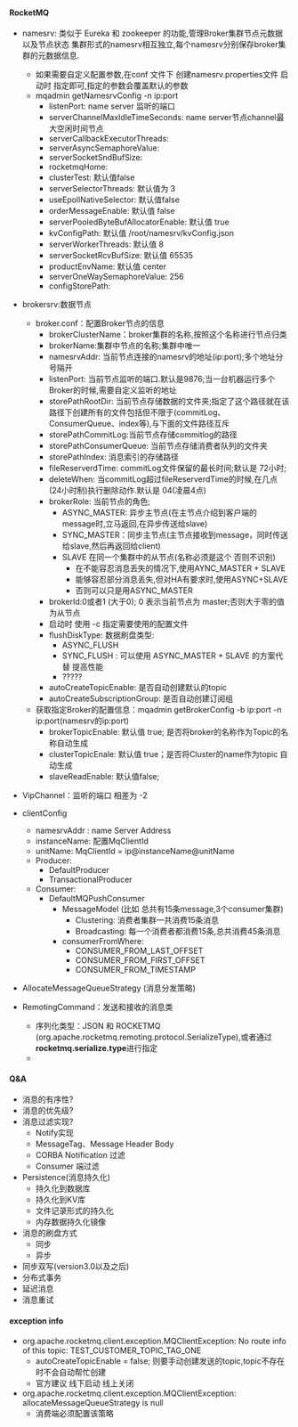 #### RocketMQ
- namesrv: 类似于 Eureka 和 zookeeper 的功能,管理Broker集群节点元数据以及节点状态
    集群形式的namesrv相互独立,每个namesrv分别保存broker集群的元数据信息.
    - 如果需要自定义配置参数,在conf 文件下 创建namesrv.properties文件  启动时 指定即可,指定的参数会覆盖默认的参数
    - mqadmin getNamesrvConfig -n ip:port
      - listenPort: name server 监听的端口
      - serverChannelMaxIdleTimeSeconds: name server节点channel最大空闲时间节点
      - serverCallbackExecutorThreads: 
      - serverAsyncSemaphoreValue:
      - serverSocketSndBufSize:
      - rocketmqHome:
      - clusterTest: 默认值false
      - serverSelectorThreads: 默认值为 3
      - useEpollNativeSelector: 默认值false
      - orderMessageEnable: 默认值 false
      - serverPooledByteBufAllocatorEnable: 默认值 true
      - kvConfigPath: 默认值 /root/namesrv/kvConfig.json
      - serverWorkerThreads: 默认值 8
      - serverSocketRcvBufSize: 默认值 65535
      - productEnvName: 默认值 center
      - serverOneWaySemaphoreValue: 256
      - configStorePath: 
    
- brokersrv:数据节点
    - broker.conf：配置Broker节点的信息
      - brokerClusterName：broker集群的名称,按照这个名称进行节点归类
      - brokerName:集群中节点的名称;集群中唯一
      - namesrvAddr: 当前节点连接的namesrv的地址(ip:port);多个地址分号隔开
      - listenPort: 当前节点监听的端口.默认是9876;当一台机器运行多个Broker的时候,需要自定义监听的地址
      - storePathRootDir: 当前节点存储数据的文件夹;指定了这个路径就在该路径下创建所有的文件包括但不限于(commitLog、ConsumerQueue、index等),与下面的文件路径互斥
      - storePathCommitLog:当前节点存储commitlog的路径
      - storePathConsumerQueue: 当前节点存储消费者队列的文件夹
      - storePathIndex: 消息索引的存储路径
      - fileReserverdTime: commitLog文件保留的最长时间;默认是 72小时;
      - deleteWhen: 当commitLog超过fileReserverdTime的时候,在几点(24小时制)执行删除动作.默认是 04(凌晨4点)
      - brokerRole: 当前节点的角色;
        - ASYNC_MASTER: 异步主节点(在主节点介绍到客户端的message时,立马返回,在异步传送给slave)
        - SYNC_MASTER：同步主节点(主节点接收到message，同时传送给slave,然后再返回给client)
        - SLAVE 在同一个集群中的从节点(名称必须是这个 否则不识别)
            - 在不能容忍消息丢失的情况下,使用AYNC_MASTER + SLAVE
            - 能够容忍部分消息丢失,但对HA有要求时,使用ASYNC+SLAVE
            - 否则可以只是用ASYNC_MASTER 
      - brokerId:0或者1 (大于0); 0 表示当前节点为 master;否则大于零的值为从节点
      - 启动时 使用 -c 指定需要使用的配置文件 
      - flushDiskType: 数据刷盘类型:
        - ASYNC_FLUSH
        - SYNC_FLUSH : 可以使用 ASYNC_MASTER + SLAVE 的方案代替  提高性能
        - ?????
      - autoCreateTopicEnable: 是否自动创建默认的topic
      - autoCreateSubscriptionGroup: 是否自动创建订阅组
    - 获取指定Broker的配置信息：mqadmin getBrokerConfig -b ip:port -n ip:port(namesrv的ip:port)
      - brokerTopicEnable: 默认值 true; 是否将broker的名称作为Topic的名称自动生成
      - clusterTopicEnale: 默认值 true；是否将Cluster的name作为topic 自动生成
      - slaveReadEnable: 默认值false;
- VipChannel：监听的端口 相差为 -2
- clientConfig
  - namesrvAddr : name Server Address
  - instanceName: 配置MqClientId
  - unitName:  MqClientId = ip@instanceName@unitName
  - Producer:
    - DefaultProducer
    - TransactionalProducer
  - Consumer:
    - DefaultMQPushConsumer
      - MessageModel (比如 总共有15条message,3个consumer集群)
        - Clustering: 消费者集群一共消费15条消息
        - Broadcasting: 每一个消费者都消费15条,总共消费45条消息
      - consumerFromWhere:
        - CONSUMER_FROM_LAST_OFFSET
        - CONSUMER_FROM_FIRST_OFFSET
        - CONSUMER_FROM_TIMESTAMP
- AllocateMessageQueueStrategy (消息分发策略)
- RemotingCommand：发送和接收的消息类
  - 序列化类型：JSON 和 ROCKETMQ (org.apache.rocketmq.remoting.protocol.SerializeType),或者通过**rocketmq.serialize.type**进行指定
  - 

#### Q&A
- 消息的有序性?
- 消息的优先级?
- 消息过滤实现?
  - Notify实现
  - MessageTag、Message Header Body
  - CORBA Notification 过滤
  - Consumer 端过滤
- Persistence(消息持久化)
  - 持久化到数据库
  - 持久化到KV库
  - 文件记录形式的持久化
  - 内存数据持久化镜像
- 消息的刷盘方式
  - 同步
  - 异步
- 同步双写(version3.0以及之后)
- 分布式事务
- 延迟消息
- 消息重试

#### exception info
- org.apache.rocketmq.client.exception.MQClientException: No route info of this topic: TEST_CUSTOMER_TOPIC_TAG_ONE
  - autoCreateTopicEnable = false; 则要手动创建发送的topic,topic不存在时不会自动帮忙创建
  - 官方建议 线下启动 线上关闭
- org.apache.rocketmq.client.exception.MQClientException: allocateMessageQueueStrategy is null
  - 消费端必须配置该策略